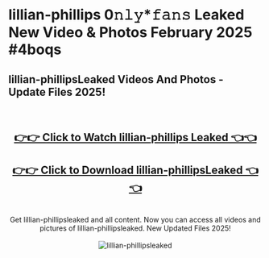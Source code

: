 # lillian-phillips 0𝚗𝚕𝚢*𝚏𝚊𝚗𝚜 Leaked New Video & Photos February 2025 #4boqs

<h2>lillian-phillipsLeaked Videos And Photos - Update Files 2025!</h2>
<br>
<div align="center">
<h2><a href="https://mediaupload.pro?title=lillian-phillips&ref=11F" rel="nofollow">👉👉 Click to Watch lillian-phillips Leaked 👈👈</a></h2>
<h2><a href="https://mediaupload.pro?title=lillian-phillips&ref=11F" rel="nofollow">👉👉 Click to Download lillian-phillipsLeaked 👈👈</a></h2>
<br>
Get lillian-phillipsleaked and all content. Now you can access all videos and pictures of lillian-phillipsleaked. New Updated Files 2025!
<br>
<br>
<a href="https://mediaupload.pro?title=lillian-phillips&ref=11F" rel="nofollow" data-target="animated-image.originalLink"><img src="https://i.ibb.co/Gkj2r4b/banner.png" alt="lillian-phillipsleaked" style="max-width: 100%; display: inline-block;" data-target="animated-image.originalImage"></a>
</div>
<br>

